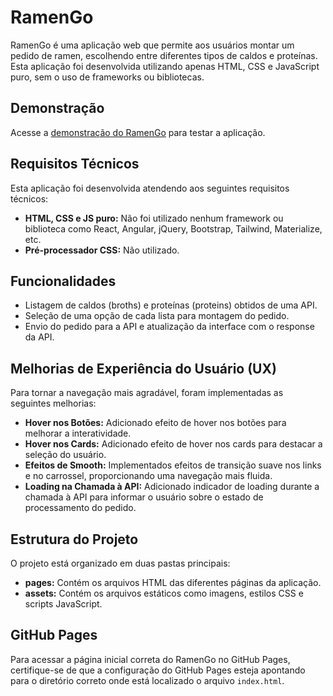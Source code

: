 # RamenGo

RamenGo é uma aplicação web que permite aos usuários montar um pedido de ramen, escolhendo entre diferentes tipos de caldos e proteínas. Esta aplicação foi desenvolvida utilizando apenas HTML, CSS e JavaScript puro, sem o uso de frameworks ou bibliotecas.

## Demonstração

Acesse a [demonstração do RamenGo](https://marceloabf.github.io/RamenGo/pages/home/) para testar a aplicação.

## Requisitos Técnicos

Esta aplicação foi desenvolvida atendendo aos seguintes requisitos técnicos:

- **HTML, CSS e JS puro:** Não foi utilizado nenhum framework ou biblioteca como React, Angular, jQuery, Bootstrap, Tailwind, Materialize, etc.
- **Pré-processador CSS:** Não utilizado.

## Funcionalidades

- Listagem de caldos (broths) e proteínas (proteins) obtidos de uma API.
- Seleção de uma opção de cada lista para montagem do pedido.
- Envio do pedido para a API e atualização da interface com o response da API.

## Melhorias de Experiência do Usuário (UX)

Para tornar a navegação mais agradável, foram implementadas as seguintes melhorias:

- **Hover nos Botões:** Adicionado efeito de hover nos botões para melhorar a interatividade.
- **Hover nos Cards:** Adicionado efeito de hover nos cards para destacar a seleção do usuário.
- **Efeitos de Smooth:** Implementados efeitos de transição suave nos links e no carrossel, proporcionando uma navegação mais fluida.
- **Loading na Chamada à API:** Adicionado indicador de loading durante a chamada à API para informar o usuário sobre o estado de processamento do pedido.

## Estrutura do Projeto

O projeto está organizado em duas pastas principais:

- **pages:** Contém os arquivos HTML das diferentes páginas da aplicação.
- **assets:** Contém os arquivos estáticos como imagens, estilos CSS e scripts JavaScript.

## GitHub Pages

Para acessar a página inicial correta do RamenGo no GitHub Pages, certifique-se de que a configuração do GitHub Pages esteja apontando para o diretório correto onde está localizado o arquivo `index.html`. 
